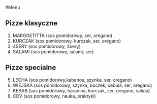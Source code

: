 #Menu

## Pizze klasyczne

1. MARGGETITTA (sos pomidorowy, ser, oregano)
2. KURCZAK (sos pomidorowy, kurczak, ser, oregano)
3. 4SERY (sos pomidorowy, 4sery)
4. SALAMI (sos pomidorowy, salami, ser)

## Pizze specialne

5. LECHA (sos pomidorowy,kabanos, szynka, ser, oregano)
6. WIEJSKA (sos pomidorowy, szynka, boczek, cebula, ser, oregano)
7. KEBAB (sos pomidorowy, baranina, kurczak, ser, oregano, sałata)
8. CDV (sos pomidorowy, nauka, praktyki)
